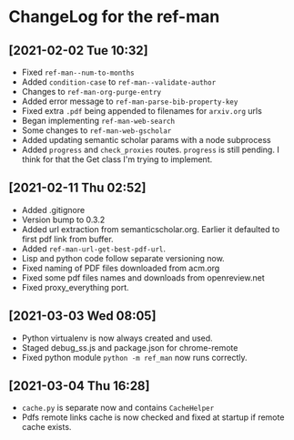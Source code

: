 # ChangeLog for the ref-man

## [2021-02-02 Tue 10:32]
- Fixed `ref-man--num-to-months`
- Added `condition-case` to `ref-man--validate-author`
- Changes to `ref-man-org-purge-entry`
- Added error message to `ref-man-parse-bib-property-key`
- Fixed extra `.pdf` being appended to filenames for `arxiv.org` urls
- Began implementing `ref-man-web-search`
- Some changes to `ref-man-web-gscholar`
- Added updating semantic scholar params with a node subprocess
- Added `progress` and `check_proxies` routes. `progress` is still pending. I
  think for that the Get class I'm trying to implement.

## [2021-02-11 Thu 02:52]
- Added .gitignore
- Version bump to 0.3.2
- Added url extraction from semanticscholar.org. Earlier it defaulted to first
  pdf link from buffer.
- Added `ref-man-url-get-best-pdf-url`.
- Lisp and python code follow separate versioning now.
- Fixed naming of PDF files downloaded from acm.org
- Fixed some pdf files names and downloads from openreview.net
- Fixed proxy_everything port.

## [2021-03-03 Wed 08:05]
- Python virtualenv is now always created and used.
- Staged debug_ss.js and package.json for chrome-remote
- Fixed python module `python -m ref_man` now runs correctly.

## [2021-03-04 Thu 16:28]
- `cache.py` is separate now and contains `CacheHelper`
- Pdfs remote links cache is now checked and fixed at startup if remote cache
  exists.
